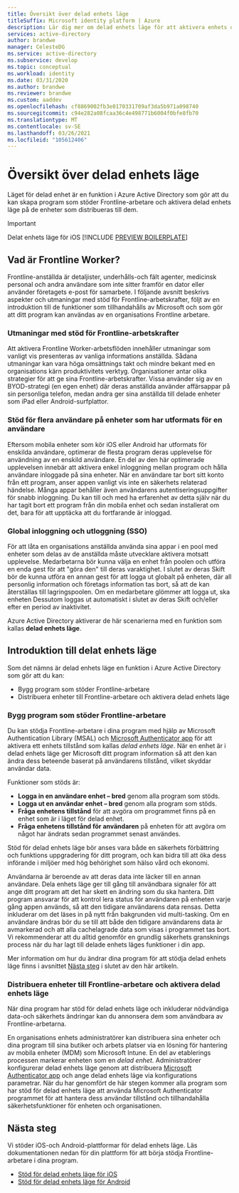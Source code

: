 ```yaml
---
title: Översikt över delad enhets läge
titleSuffix: Microsoft identity platform | Azure
description: Lär dig mer om delad enhets läge för att aktivera enhets delning för dina Frontline-arbetare.
services: active-directory
author: brandwe
manager: CelesteDG
ms.service: active-directory
ms.subservice: develop
ms.topic: conceptual
ms.workload: identity
ms.date: 03/31/2020
ms.author: brandwe
ms.reviewer: brandwe
ms.custom: aaddev
ms.openlocfilehash: cf8869002fb3e0170331709af3da5b971a098740
ms.sourcegitcommit: c94e282a08fcaa36c4e498771b6004f0bfe8fb70
ms.translationtype: MT
ms.contentlocale: sv-SE
ms.lasthandoff: 03/26/2021
ms.locfileid: "105612406"
---
```

# <a name="overview-of-shared-device-mode"></a>Översikt över delad enhets läge

Läget för delad enhet är en funktion i Azure Active Directory som gör att du kan skapa program som stöder Frontline-arbetare och aktivera delad enhets läge på de enheter som distribueras till dem.

>[!IMPORTANT]
> Delat enhets läge för iOS [!INCLUDE [PREVIEW BOILERPLATE](../../../includes/active-directory-develop-preview.md)]

## <a name="what-are-frontline-workers"></a>Vad är Frontline Worker?

Frontline-anställda är detaljister, underhålls-och fält agenter, medicinsk personal och andra användare som inte sitter framför en dator eller använder företagets e-post för samarbete. I följande avsnitt beskrivs aspekter och utmaningar med stöd för Frontline-arbetskrafter, följt av en introduktion till de funktioner som tillhandahålls av Microsoft och som gör att ditt program kan användas av en organisations Frontline arbetare.

### <a name="challenges-of-supporting-frontline-workers"></a>Utmaningar med stöd för Frontline-arbetskrafter

Att aktivera Frontline Worker-arbetsflöden innehåller utmaningar som vanligt vis presenteras av vanliga informations anställda. Sådana utmaningar kan vara höga omsättnings takt och mindre bekant med en organisations kärn produktivitets verktyg. Organisationer antar olika strategier för att ge sina Frontline-arbetskrafter. Vissa använder sig av en BYOD-strategi (en egen enhet) där deras anställda använder affärsappar på sin personliga telefon, medan andra ger sina anställda till delade enheter som iPad eller Android-surfplattor.

### <a name="supporting-multiple-users-on-devices-designed-for-one-user"></a>Stöd för flera användare på enheter som har utformats för en användare

Eftersom mobila enheter som kör iOS eller Android har utformats för enskilda användare, optimerar de flesta program deras upplevelse för användning av en enskild användare. En del av den här optimerade upplevelsen innebär att aktivera enkel inloggning mellan program och hålla användare inloggade på sina enheter. När en användare tar bort sitt konto från ett program, anser appen vanligt vis inte en säkerhets relaterad händelse. Många appar behåller även användarens autentiseringsuppgifter för snabb inloggning. Du kan till och med ha erfarenhet av detta själv när du har tagit bort ett program från din mobila enhet och sedan installerat om det, bara för att upptäcka att du fortfarande är inloggad.

### <a name="global-sign-in-and-sign-out-sso"></a>Global inloggning och utloggning (SSO)

För att låta en organisations anställda använda sina appar i en pool med enheter som delas av de anställda måste utvecklare aktivera motsatt upplevelse. Medarbetarna bör kunna välja en enhet från poolen och utföra en enda gest för att "göra den" till deras varaktighet. I slutet av deras Skift bör de kunna utföra en annan gest för att logga ut globalt på enheten, där all personlig information och företags information tas bort, så att de kan återställas till lagringspoolen. Om en medarbetare glömmer att logga ut, ska enheten Dessutom loggas ut automatiskt i slutet av deras Skift och/eller efter en period av inaktivitet.

Azure Active Directory aktiverar de här scenarierna med en funktion som kallas **delad enhets läge**.

## <a name="introducing-shared-device-mode"></a>Introduktion till delat enhets läge

Som det nämns är delad enhets läge en funktion i Azure Active Directory som gör att du kan:

* Bygg program som stöder Frontline-arbetare
* Distribuera enheter till Frontline-arbetare och aktivera delad enhets läge

### <a name="build-applications-that-support-frontline-workers"></a>Bygg program som stöder Frontline-arbetare

Du kan stödja Frontline-arbetare i dina program med hjälp av Microsoft Authentication Library (MSAL) och [Microsoft Authenticator app](../user-help/user-help-auth-app-overview.md) för att aktivera ett enhets tillstånd som kallas *delad enhets läge*. När en enhet är i delad enhets läge ger Microsoft ditt program information så att den kan ändra dess beteende baserat på användarens tillstånd, vilket skyddar användar data.

Funktioner som stöds är:

* **Logga in en användare enhet – bred** genom alla program som stöds.
* **Logga ut en användar enhet – bred** genom alla program som stöds.
* **Fråga enhetens tillstånd** för att avgöra om programmet finns på en enhet som är i läget för delad enhet.
* **Fråga enhetens tillstånd för användaren** på enheten för att avgöra om något har ändrats sedan programmet senast användes.

Stöd för delad enhets läge bör anses vara både en säkerhets förbättring och funktions uppgradering för ditt program, och kan bidra till att öka dess införande i miljöer med hög behörighet som hälso vård och ekonomi.

Användarna är beroende av att deras data inte läcker till en annan användare. Dela enhets läge ger till gång till användbara signaler för att ange ditt program att det har skett en ändring som du ska hantera. Ditt program ansvarar för att kontrol lera status för användaren på enheten varje gång appen används, så att den tidigare användarens data rensas. Detta inkluderar om det läses in på nytt från bakgrunden vid multi-tasking. Om en användare ändras bör du se till att både den tidigare användarens data är avmarkerad och att alla cachelagrade data som visas i programmet tas bort. Vi rekommenderar att du alltid genomför en grundlig säkerhets gransknings process när du har lagt till delade enhets läges funktioner i din app.

Mer information om hur du ändrar dina program för att stödja delad enhets läge finns i avsnittet [Nästa steg](#next-steps) i slutet av den här artikeln.

### <a name="deploy-devices-to-frontline-workers-and-turn-on-shared-device-mode"></a>Distribuera enheter till Frontline-arbetare och aktivera delad enhets läge

När dina program har stöd för delad enhets läge och inkluderar nödvändiga data-och säkerhets ändringar kan du annonsera dem som användbara av Frontline-arbetarna.

En organisations enhets administratörer kan distribuera sina enheter och dina program till sina butiker och arbets platser via en lösning för hantering av mobila enheter (MDM) som Microsoft Intune. En del av etablerings processen markerar enheten som en *delad enhet*. Administratörer konfigurerar delad enhets läge genom att distribuera [Microsoft Authenticator app](../user-help/user-help-auth-app-overview.md) och ange delad enhets läge via konfigurations parametrar. När du har genomfört de här stegen kommer alla program som har stöd för delad enhets läge att använda Microsoft Authenticator programmet för att hantera dess användar tillstånd och tillhandahålla säkerhetsfunktioner för enheten och organisationen.

## <a name="next-steps"></a>Nästa steg

Vi stöder iOS-och Android-plattformar för delad enhets läge. Läs dokumentationen nedan för din plattform för att börja stödja Frontline-arbetare i dina program.

* [Stöd för delad enhets läge för iOS](msal-ios-shared-devices.md)
* [Stöd för delad enhets läge för Android](msal-android-shared-devices.md)
